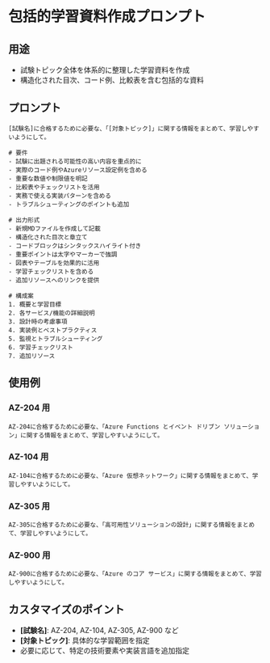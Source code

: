 # 包括的学習資料作成プロンプト

## 用途

- 試験トピック全体を体系的に整理した学習資料を作成
- 構造化された目次、コード例、比較表を含む包括的な資料

## プロンプト

```
[試験名]に合格するために必要な、「[対象トピック]」に関する情報をまとめて、学習しやすいようにして。

# 要件
- 試験に出題される可能性の高い内容を重点的に
- 実際のコード例やAzureリソース設定例を含める
- 重要な数値や制限値を明記
- 比較表やチェックリストを活用
- 実務で使える実装パターンを含める
- トラブルシューティングのポイントも追加

# 出力形式
- 新規MDファイルを作成して記載
- 構造化された目次と章立て
- コードブロックはシンタックスハイライト付き
- 重要ポイントは太字やマーカーで強調
- 図表やテーブルを効果的に活用
- 学習チェックリストを含める
- 追加リソースへのリンクを提供

# 構成案
1. 概要と学習目標
2. 各サービス/機能の詳細説明
3. 設計時の考慮事項
4. 実装例とベストプラクティス
5. 監視とトラブルシューティング
6. 学習チェックリスト
7. 追加リソース
```

## 使用例

### AZ-204 用

```
AZ-204に合格するために必要な、「Azure Functions とイベント ドリブン ソリューション」に関する情報をまとめて、学習しやすいようにして。
```

### AZ-104 用

```
AZ-104に合格するために必要な、「Azure 仮想ネットワーク」に関する情報をまとめて、学習しやすいようにして。
```

### AZ-305 用

```
AZ-305に合格するために必要な、「高可用性ソリューションの設計」に関する情報をまとめて、学習しやすいようにして。
```

### AZ-900 用

```
AZ-900に合格するために必要な、「Azure のコア サービス」に関する情報をまとめて、学習しやすいようにして。
```

## カスタマイズのポイント

- **[試験名]**: AZ-204, AZ-104, AZ-305, AZ-900 など
- **[対象トピック]**: 具体的な学習範囲を指定
- 必要に応じて、特定の技術要素や実装言語を追加指定
